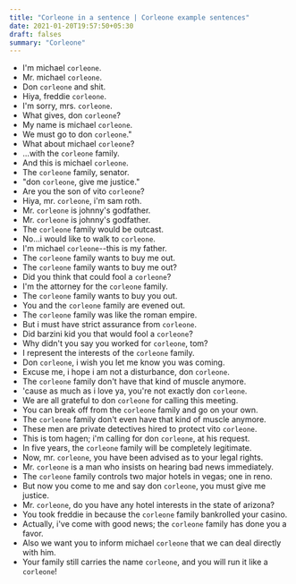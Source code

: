 ```yaml
---
title: "Corleone in a sentence | Corleone example sentences"
date: 2021-01-20T19:57:50+05:30
draft: falses
summary: "Corleone"
---
```

- I'm michael `corleone`.
- Mr. michael `corleone`.
- Don `corleone` and shit.
- Hiya, freddie `corleone`.
- I'm sorry, mrs. `corleone`.
- What gives, don `corleone`?
- My name is michael `corleone`.
- We must go to don `corleone`."
- What about michael `corleone`?
- ...with the `corleone` family.
- And this is michael `corleone`.
- The `corleone` family, senator.
- "don `corleone`, give me justice."
- Are you the son of vito `corleone`?
- Hiya, mr. `corleone`, i'm sam roth.
- Mr. `corleone` is johnny's godfather.
- Mr. `corleone` is johnny's godfather.
- The `corleone` family would be outcast.
- No...i would like to walk to `corleone`.
- I'm michael `corleone`--this is my father.
- The `corleone` family wants to buy me out.
- The `corleone` family wants to buy me out?
- Did you think that could fool a `corleone`?
- I'm the attorney for the `corleone` family.
- The `corleone` family wants to buy you out.
- You and the `corleone` family are evened out.
- The `corleone` family was like the roman empire.
- But i must have strict assurance from `corleone`.
- Did barzini kid you that would fool a `corleone`?
- Why didn't you say you worked for `corleone`, tom?
- I represent the interests of the `corleone` family.
- Don `corleone`, i wish you let me know you was coming.
- Excuse me, i hope i am not a disturbance, don `corleone`.
- The `corleone` family don't have that kind of muscle anymore.
- 'cause as much as i love ya, you're not exactly don `corleone`.
- We are all grateful to don `corleone` for calling this meeting.
- You can break off from the `corleone` family and go on your own.
- The `corleone` family don't even have that kind of muscle anymore.
- These men are private detectives hired to protect vito `corleone`.
- This is tom hagen; i'm calling for don `corleone`, at his request.
- In five years, the `corleone` family will be completely legitimate.
- Now, mr. `corleone`, you have been advised as to your legal rights.
- Mr. `corleone` is a man who insists on hearing bad news immediately.
- The `corleone` family controls two major hotels in vegas; one in reno.
- But now you come to me and say don `corleone`, you must give me justice.
- Mr. `corleone`, do you have any hotel interests in the state of arizona?
- You took freddie in because the `corleone` family bankrolled your casino.
- Actually, i've come with good news; the `corleone` family has done you a favor.
- Also we want you to inform michael `corleone` that we can deal directly with him.
- Your family still carries the name `corleone`, and you will run it like a `corleone`!
                 
